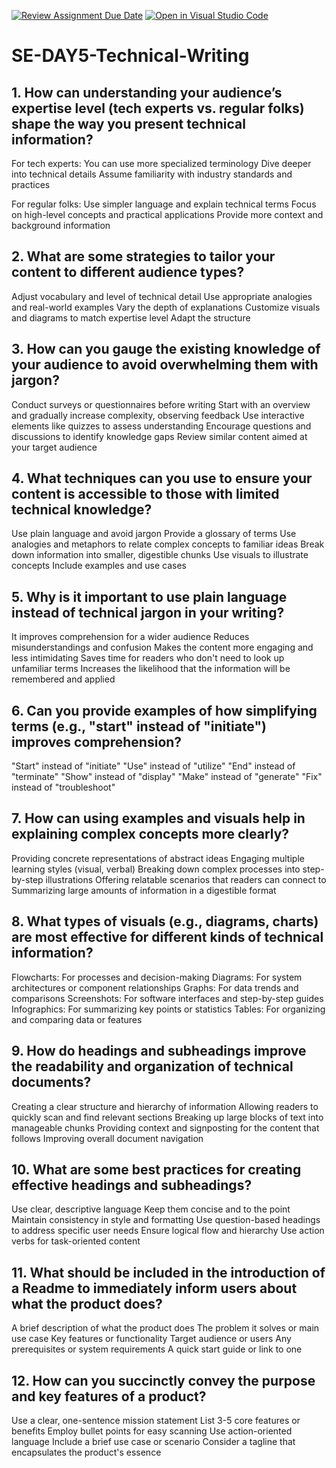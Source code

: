 [![Review Assignment Due Date](https://classroom.github.com/assets/deadline-readme-button-22041afd0340ce965d47ae6ef1cefeee28c7c493a6346c4f15d667ab976d596c.svg)](https://classroom.github.com/a/zsAR-pyY)
[![Open in Visual Studio Code](https://classroom.github.com/assets/open-in-vscode-2e0aaae1b6195c2367325f4f02e2d04e9abb55f0b24a779b69b11b9e10269abc.svg)](https://classroom.github.com/online_ide?assignment_repo_id=15984036&assignment_repo_type=AssignmentRepo)
# SE-DAY5-Technical-Writing
## 1. How can understanding your audience’s expertise level (tech experts vs. regular folks) shape the way you present technical information?
For tech experts:
You can use more specialized terminology
Dive deeper into technical details
Assume familiarity with industry standards and practices

For regular folks:
Use simpler language and explain technical terms
Focus on high-level concepts and practical applications
Provide more context and background information

## 2. What are some strategies to tailor your content to different audience types?
Adjust vocabulary and level of technical detail
Use appropriate analogies and real-world examples
Vary the depth of explanations
Customize visuals and diagrams to match expertise level
Adapt the structure 

## 3. How can you gauge the existing knowledge of your audience to avoid overwhelming them with jargon?
Conduct surveys or questionnaires before writing
Start with an overview and gradually increase complexity, observing feedback
Use interactive elements like quizzes to assess understanding
Encourage questions and discussions to identify knowledge gaps
Review similar content aimed at your target audience

## 4. What techniques can you use to ensure your content is accessible to those with limited technical knowledge?
Use plain language and avoid jargon
Provide a glossary of terms
Use analogies and metaphors to relate complex concepts to familiar ideas
Break down information into smaller, digestible chunks
Use visuals to illustrate concepts
Include examples and use cases

## 5. Why is it important to use plain language instead of technical jargon in your writing?
It improves comprehension for a wider audience
Reduces misunderstandings and confusion
Makes the content more engaging and less intimidating
Saves time for readers who don't need to look up unfamiliar terms
Increases the likelihood that the information will be remembered and applied

## 6. Can you provide examples of how simplifying terms (e.g., "start" instead of "initiate") improves comprehension?
"Start" instead of "initiate"
"Use" instead of "utilize"
"End" instead of "terminate"
"Show" instead of "display"
"Make" instead of "generate"
"Fix" instead of "troubleshoot"

## 7. How can using examples and visuals help in explaining complex concepts more clearly?
Providing concrete representations of abstract ideas
Engaging multiple learning styles (visual, verbal)
Breaking down complex processes into step-by-step illustrations
Offering relatable scenarios that readers can connect to
Summarizing large amounts of information in a digestible format

## 8. What types of visuals (e.g., diagrams, charts) are most effective for different kinds of technical information?
Flowcharts: For processes and decision-making
Diagrams: For system architectures or component relationships
Graphs: For data trends and comparisons
Screenshots: For software interfaces and step-by-step guides
Infographics: For summarizing key points or statistics
Tables: For organizing and comparing data or features

## 9. How do headings and subheadings improve the readability and organization of technical documents?
Creating a clear structure and hierarchy of information
Allowing readers to quickly scan and find relevant sections
Breaking up large blocks of text into manageable chunks
Providing context and signposting for the content that follows
Improving overall document navigation

## 10. What are some best practices for creating effective headings and subheadings?
Use clear, descriptive language
Keep them concise and to the point
Maintain consistency in style and formatting
Use question-based headings to address specific user needs
Ensure logical flow and hierarchy
Use action verbs for task-oriented content

## 11. What should be included in the introduction of a Readme to immediately inform users about what the product does?
A brief description of what the product does
The problem it solves or main use case
Key features or functionality
Target audience or users
Any prerequisites or system requirements
A quick start guide or link to one

## 12. How can you succinctly convey the purpose and key features of a product?
Use a clear, one-sentence mission statement
List 3-5 core features or benefits
Employ bullet points for easy scanning
Use action-oriented language
Include a brief use case or scenario
Consider a tagline that encapsulates the product's essence

